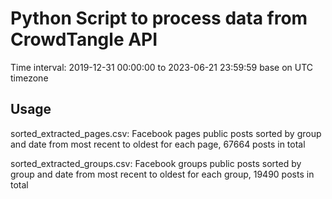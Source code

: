 # Python Script to process data from CrowdTangle API
Time interval: 2019-12-31 00:00:00 to 2023-06-21 23:59:59 base on UTC timezone

## Usage
sorted_extracted_pages.csv: Facebook pages public posts sorted by group and date from most recent to oldest for each page, 67664 posts in total

sorted_extracted_groups.csv: Facebook groups public posts sorted by group and date from most recent to oldest for each group, 19490 posts in total


